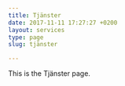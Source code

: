 ```yaml
---
title: Tjänster
date: 2017-11-11 17:27:27 +0200
layout: services
type: page
slug: tjänster

---
```

This is the Tjänster page.